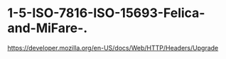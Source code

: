 # 1-5-ISO-7816-ISO-15693-Felica-and-MiFare-.
https://developer.mozilla.org/en-US/docs/Web/HTTP/Headers/Upgrade
